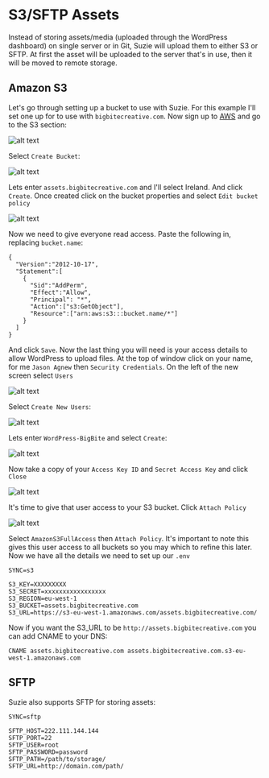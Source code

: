 # S3/SFTP Assets

Instead of storing assets/media (uploaded through the WordPress dashboard) on single server or in Git, Suzie will upload them to either S3 or SFTP. At first the asset will be uploaded to the server that's in use, then it will be moved to remote storage.

## Amazon S3

Let's go through setting up a bucket to use with Suzie. For this example I'll set one up for to use with `bigbitecreative.com`. Now sign up to [AWS](http://aws.amazon.com) and go to the S3 section:

![alt text](http://getsuzie.com/assets/images/docs/s3-1.png "S3-1")

Select `Create Bucket`:

![alt text](http://getsuzie.com/assets/images/docs/s3-2.png "S3-2")

Lets enter `assets.bigbitecreative.com` and I'll select Ireland. And click `Create`. Once created click on the bucket properties and select `Edit bucket policy`

![alt text](http://getsuzie.com/assets/images/docs/s3-3.png "S3-3")

Now we need to give everyone read access. Paste the following in, replacing `bucket.name`:

```
{
  "Version":"2012-10-17",
  "Statement":[
    {
      "Sid":"AddPerm",
      "Effect":"Allow",
      "Principal": "*",
      "Action":["s3:GetObject"],
      "Resource":["arn:aws:s3:::bucket.name/*"]
    }
  ]
}
```
And click `Save`. Now the last thing you will need is your access details to allow WordPress to upload files. At the top of window click on your name, for me `Jason Agnew` then `Security Credentials`. On the left of the new screen select `Users`

![alt text](http://getsuzie.com/assets/images/docs/s3-5.png "S3-5")

Select `Create New Users`:

![alt text](http://getsuzie.com/assets/images/docs/s3-6.png "S3-6")

Lets enter `WordPress-BigBite` and select `Create`:

![alt text](http://getsuzie.com/assets/images/docs/s3-7.png "S3-7")

Now take a copy of your `Access Key ID` and `Secret Access Key` and click `Close`

![alt text](http://getsuzie.com/assets/images/docs/s3-8.png "S3-8")

It's time to give that user access to your S3 bucket. Click `Attach Policy`

![alt text](http://getsuzie.com/assets/images/docs/s3-9.png "S3-9")

Select `AmazonS3FullAccess` then `Attach Policy`. It's important to note this gives this user access to all buckets so you may which to refine this later. Now we have all the details we need to set up our `.env`

```
SYNC=s3

S3_KEY=XXXXXXXXX
S3_SECRET=xxxxxxxxxxxxxxxxx
S3_REGION=eu-west-1
S3_BUCKET=assets.bigbitecreative.com
S3_URL=https://s3-eu-west-1.amazonaws.com/assets.bigbitecreative.com/
```

Now if you want the S3_URL to be `http://assets.bigbitecreative.com` you can add CNAME to your DNS:

`CNAME assets.bigbitecreative.com assets.bigbitecreative.com.s3-eu-west-1.amazonaws.com`

## SFTP

Suzie also supports SFTP for storing assets:

```
SYNC=sftp

SFTP_HOST=222.111.144.144
SFTP_PORT=22
SFTP_USER=root
SFTP_PASSWORD=password
SFTP_PATH=/path/to/storage/
SFTP_URL=http://domain.com/path/
```
